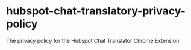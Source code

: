 # hubspot-chat-translatory-privacy-policy
The privacy policy for the Hubspot Chat Translator Chrome Extension.
